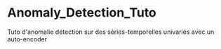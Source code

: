 # Anomaly_Detection_Tuto
Tuto d'anomalie détection sur des séries-temporelles univariés avec un auto-encoder
